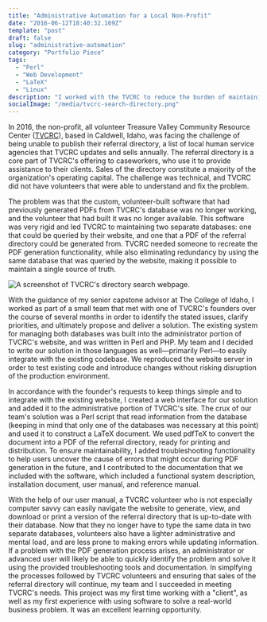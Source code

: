 ```yaml
---
title: "Administrative Automation for a Local Non-Profit"
date: "2016-06-12T18:40:32.169Z"
template: "post"
draft: false
slug: "administrative-automation"
category: "Portfolio Piece"
tags:
  - "Perl"
  - "Web Development"
  - "LaTeX"
  - "Linux"
description: "I worked with the TVCRC to reduce the burden of maintaining a list of services compiled for community members who are in need of professional help."
socialImage: "/media/tvcrc-search-directory.png"
---
```


In 2016, the non-profit, all volunteer Treasure Valley Community Resource Center ([TVCRC](http://www.idahoconnections.org/history.htm)), based in Caldwell, Idaho, was facing the challenge of being unable to publish their referral directory, a list of local human service agencies that TVCRC updates and sells annually. The referral directory is a core part of TVCRC's offering to caseworkers, who use it to provide assistance to their clients. Sales of the directory constitute a majority of the organization's operating capital. The challenge was technical, and TVCRC did not have volunteers that were able to understand and fix the problem.

The problem was that the custom, volunteer-built software that had previously generated PDFs from TVCRC's database was no longer working, and the volunteer that had built it was no longer available. This software was very rigid and led TVCRC to maintaining two separate databases: one that could be queried by their website, and one that a PDF of the referral directory could be generated from. TVCRC needed someone to recreate the PDF generation functionality, while also eliminating redundancy by using the same database that was queried by the website, making it possible to maintain a single source of truth.

![A screenshot of TVCRC's directory search webpage.](/media/tvcrc-search-directory.png)

With the guidance of my senior capstone advisor at The College of Idaho, I worked as part of a small team that met with one of TVCRC's founders over the course of several months in order to identify the stated issues, clarify priorities, and ultimately propose and deliver a solution. The existing system for managing both databases was built into the administrator portion of TVCRC's website, and was written in Perl and PHP. My team and I decided to write our solution in those languages as well—primarily Perl—to easily integrate with the existing codebase. We reproduced the website server in order to test existing code and introduce changes without risking disruption of the production environment.

In accordance with the founder's requests to keep things simple and to integrate with the existing website, I created a web interface for our solution and added it to the administrative portion of TVCRC's site. The crux of our team's solution was a Perl script that read information from the database (keeping in mind that only one of the databases was necessary at this point) and used it to construct a LaTeX document. We used pdfTeX to convert the document into a PDF of the referral directory, ready for printing and distribution. To ensure maintainability, I added troubleshooting functionality to help users uncover the cause of errors that might occur during PDF generation in the future, and I contributed to the documentation that we included with the software, which included a functional system description, installation document, user manual, and reference manual.

With the help of our user manual, a TVCRC volunteer who is not especially computer savvy can easily navigate the website to generate, view, and download or print a version of the referral directory that is up-to-date with their database. Now that they no longer have to type the same data in two separate databases, volunteers also have a lighter administrative and mental load, and are less prone to making errors while updating information. If a problem with the PDF generation process arises, an administrator or advanced user will likely be able to quickly identify the problem and solve it using the provided troubleshooting tools and documentation. In simplfying the processes followed by TVCRC volunteers and ensuring that sales of the referral directory will continue, my team and I succeeded in meeting TVCRC's needs. This project was my first time working with a "client", as well as my first experience with using software to solve a real-world business problem. It was an excellent learning opportunity.

